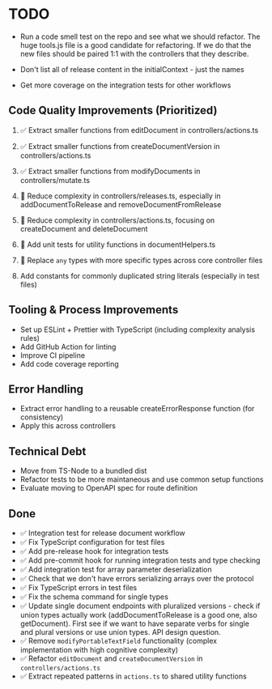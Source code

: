# TODO

- Run a code smell test on the repo and see what we should refactor. The huge tools.js file is a good candidate for refactoring. If we do that the new files should be paired 1:1 with the controllers that they describe.

- Don't list all of release content in the initialContext - just the names
- Get more coverage on the integration tests for other workflows

## Code Quality Improvements (Prioritized)

1. ✅ Extract smaller functions from editDocument in controllers/actions.ts
2. ✅ Extract smaller functions from createDocumentVersion in controllers/actions.ts
3. ✅ Extract smaller functions from modifyDocuments in controllers/mutate.ts

4. 🔄 Reduce complexity in controllers/releases.ts, especially in addDocumentToRelease and removeDocumentFromRelease
5. 🔄 Reduce complexity in controllers/actions.ts, focusing on createDocument and deleteDocument
6. 🔄 Add unit tests for utility functions in documentHelpers.ts

7. 🔄 Replace `any` types with more specific types across core controller files
8. Add constants for commonly duplicated string literals (especially in test files)

## Tooling & Process Improvements

- Set up ESLint + Prettier with TypeScript (including complexity analysis rules)
- Add GitHub Action for linting
- Improve CI pipeline
- Add code coverage reporting

## Error Handling

- Extract error handling to a reusable createErrorResponse function (for consistency)
- Apply this across controllers

## Technical Debt

- Move from TS-Node to a bundled dist
- Refactor tests to be more maintaneous and use common setup functions
- Evaluate moving to OpenAPI spec for route definition

## Done
- ✅ Integration test for release document workflow
- ✅ Fix TypeScript configuration for test files
- ✅ Add pre-release hook for integration tests
- ✅ Add pre-commit hook for running integration tests and type checking
- ✅ Add integration test for array parameter deserialization
- ✅ Check that we don't have errors serializing arrays over the protocol
- ✅ Fix TypeScript errors in test files
- ✅ Fix the schema command for single types
- ✅ Update single document endpoints with pluralized versions - check if union types actually work (addDocumentToRelease is a good one, also getDocument). First see if we want to have separate verbs for single and plural versions or use union types. API design question.
- ✅ Remove `modifyPortableTextField` functionality (complex implementation with high cognitive complexity)
- ✅ Refactor `editDocument` and `createDocumentVersion` in `controllers/actions.ts`
- ✅ Extract repeated patterns in `actions.ts` to shared utility functions

